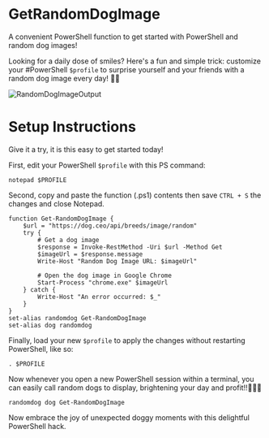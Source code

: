 # GetRandomDogImage
A convenient PowerShell function to get started with PowerShell and random dog images!

Looking for a daily dose of smiles?
Here's a fun and simple trick: customize your #PowerShell `$profile` to surprise yourself and your friends with a random dog image every day! 🐶✨

![RandomDogImageOutput](https://github.com/user-attachments/assets/d25ddd61-e6f1-4477-9e47-884b74b4d71e)

# Setup Instructions
Give it a try, it is this easy to get started today!

First, edit your PowerShell `$profile` with this PS command:

`notepad $PROFILE`

Second, copy and paste the function (.ps1) contents then save `CTRL + S` the changes and close Notepad.

```
function Get-RandomDogImage {
    $url = "https://dog.ceo/api/breeds/image/random"
    try {
        # Get a dog image
        $response = Invoke-RestMethod -Uri $url -Method Get
        $imageUrl = $response.message
        Write-Host "Random Dog Image URL: $imageUrl"
        
        # Open the dog image in Google Chrome
        Start-Process "chrome.exe" $imageUrl
    } catch {
        Write-Host "An error occurred: $_"
    }
}
set-alias randomdog Get-RandomDogImage
set-alias dog randomdog
```

Finally, load your new `$profile` to apply the changes without restarting PowerShell, like so:

`. $PROFILE`

Now whenever you open a new PowerShell session within a terminal, you can easily call random dogs to display, brightening your day and profit!!🚀💸💲

`randomdog
dog
Get-RandomDogImage`

Now embrace the joy of unexpected doggy moments with this delightful PowerShell hack.
